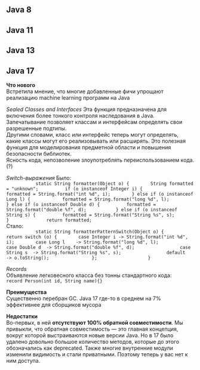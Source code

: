 ## Java 8

## Java 11

## Java 13

## Java 17
**Что нового**  
Встретила мнение, что многие добавленные фичи упрощают реализацию machine learning программ на Java     
      
_Sealed Classes and Interfaces_ 
Эта функция предназначена для включения более тонкого контроля наследования в Java. Запечатывание позволяет классам и интерфейсам определять свои разрешенные подтипы.        
Другими словами, класс или интерфейс теперь могут определять, какие классы могут его реализовывать или расширять. Это полезная функция для моделирования предметной области и повышения безопасности библиотек.       
Ясность кода, непозволение злоупотреблять переиспользованием кода. (?)    
        
_Switch-выражения_
Было:           
`           
static String formatter(Object o) {       
    String formatted = "unknown";         
    if (o instanceof Integer i) {               
        formatted = String.format("int %d", i);       
    } else if (o instanceof Long l) {           
        formatted = String.format("long %d", l);            
    } else if (o instanceof Double d) {         
        formatted = String.format("double %f", d);          
    } else if (o instanceof String s) {         
        formatted = String.format("String %s", s);          
    }             
    return formatted;         
`          
Стало:            
`           
static String formatterPatternSwitch(Object o) {            
    return switch (o) {       
        case Integer i -> String.format("int %d", i);       
        case Long l    -> String.format("long %d", l);            
        case Double d  -> String.format("double %f", d);                
        case String s  -> String.format("String %s", s);                
        default        -> o.toString();               
    };                  
}
`      
                        
_Records_                 
Объявление легковесного класса без тонны стандартного кода:             
`record Person(int id, String name){}`          

        
**Преимущества**      
Существенно перебран GC. Java 17 где-то в среднем на 7% эффективнее для сборщиков мусора      
          
**Недостатки**    
Во-первых, в ней **отсутствуют 100% обратной совместимости**. Мы привыкли, что обратная совместимость — это главная концепция, вокруг которой выстраиваются новые версии Java. Но в 17 было удалено довольно большое количество методов, которые до этого обозначались как deprecated. Также многие внутренние модули изменили видимость и стали приватными. Поэтому теперь у вас нет к ним доступа.
